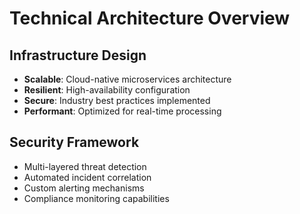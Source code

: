 # Technical Architecture Overview

## Infrastructure Design
- **Scalable**: Cloud-native microservices architecture
- **Resilient**: High-availability configuration
- **Secure**: Industry best practices implemented
- **Performant**: Optimized for real-time processing

## Security Framework
- Multi-layered threat detection
- Automated incident correlation
- Custom alerting mechanisms
- Compliance monitoring capabilities

